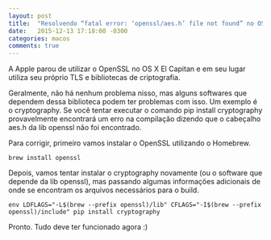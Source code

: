 ```yaml
---
layout: post
title:  "Resolvendo “fatal error: ‘openssl/aes.h’ file not found” no OS X"
date:   2015-12-13 17:18:00 -0300
categories: macos
comments: true
---
```

A Apple parou de utilizar o OpenSSL no OS X El Capitan e em seu lugar utiliza seu próprio TLS e bibliotecas de criptografia.

Geralmente, não há nenhum problema nisso, mas alguns softwares que dependem dessa biblioteca podem ter problemas com isso. Um exemplo é o cryptography. Se você tentar executar o comando pip install cryptography provavelmente encontrará um erro na compilação dizendo que o cabeçalho aes.h da lib openssl não foi encontrado.

Para corrigir, primeiro vamos instalar o OpenSSL utilizando o Homebrew.

    brew install openssl

Depois, vamos tentar instalar o cryptography novamente (ou o software que depende da lib openssl), mas passando algumas informações adicionais de onde se encontram os arquivos necessários para o build.

    env LDFLAGS="-L$(brew --prefix openssl)/lib" CFLAGS="-I$(brew --prefix openssl)/include" pip install cryptography

Pronto. Tudo deve ter funcionado agora :)
